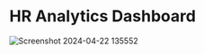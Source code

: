 # HR Analytics Dashboard
![Screenshot 2024-04-22 135552](https://github.com/samina265/Power-BI-Project/assets/83365244/baf32312-1e96-4f7a-ae66-e20e49c8ec96)
